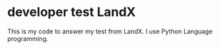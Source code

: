 # developer test LandX
This is my code to answer my test from LandX. I use Python Language programming.
